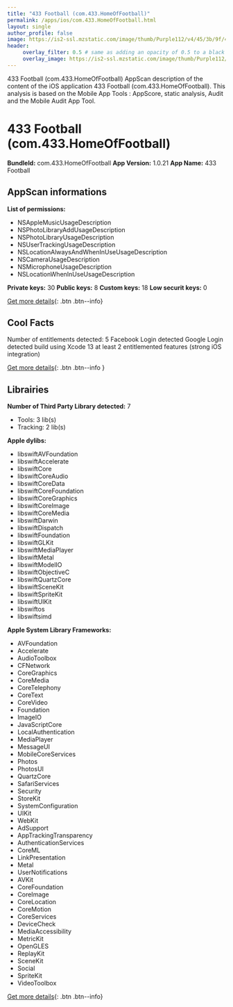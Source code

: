 ```yaml
---
title: "433 Football (com.433.HomeOfFootball)"
permalink: /apps/ios/com.433.HomeOfFootball.html
layout: single
author_profile: false
image: https://is2-ssl.mzstatic.com/image/thumb/Purple112/v4/45/3b/9f/453b9faa-cb8a-7b80-5e77-b0c1651c9c5c/AppIcon-1x_U007emarketing-0-10-0-85-220.png/512x512bb.jpg
header: 
     overlay_filter: 0.5 # same as adding an opacity of 0.5 to a black background
     overlay_image: https://is2-ssl.mzstatic.com/image/thumb/Purple112/v4/45/3b/9f/453b9faa-cb8a-7b80-5e77-b0c1651c9c5c/AppIcon-1x_U007emarketing-0-10-0-85-220.png/512x512bb.jpg
---
```

433 Football (com.433.HomeOfFootball) AppScan description of the content of the iOS application 433 Football (com.433.HomeOfFootball). This analysis is based on the Mobile App Tools : AppScore, static analysis, Audit and the Mobile Audit App Tool.

# 433 Football (com.433.HomeOfFootball)

**BundleId:** com.433.HomeOfFootball
**App Version:** 1.0.21
**App Name:** 433 Football


## AppScan informations 

**List of permissions:** 
- NSAppleMusicUsageDescription
- NSPhotoLibraryAddUsageDescription
- NSPhotoLibraryUsageDescription
- NSUserTrackingUsageDescription
- NSLocationAlwaysAndWhenInUseUsageDescription
- NSCameraUsageDescription
- NSMicrophoneUsageDescription
- NSLocationWhenInUseUsageDescription
  
  
**Private keys:** 30
**Public keys:** 8
**Custom keys:** 18
**Low securit keys:** 0
  
[Get more details](/pricing.html){: .btn .btn--info}

## Cool Facts

Number of entitlements detected: 5
Facebook Login detected
Google Login detected
build using Xcode 13
at least 2 entitlemented features (strong iOS integration)
  
[Get more details](/pricing.html){: .btn .btn--info }

## Librairies 
**Number of Third Party Library detected:** 7
- Tools: 3 lib(s)
- Tracking: 2 lib(s)


**Apple dylibs:**
- libswiftAVFoundation
- libswiftAccelerate
- libswiftCore
- libswiftCoreAudio
- libswiftCoreData
- libswiftCoreFoundation
- libswiftCoreGraphics
- libswiftCoreImage
- libswiftCoreMedia
- libswiftDarwin
- libswiftDispatch
- libswiftFoundation
- libswiftGLKit
- libswiftMediaPlayer
- libswiftMetal
- libswiftModelIO
- libswiftObjectiveC
- libswiftQuartzCore
- libswiftSceneKit
- libswiftSpriteKit
- libswiftUIKit
- libswiftos
- libswiftsimd


**Apple System Library Frameworks:**
- AVFoundation
- Accelerate
- AudioToolbox
- CFNetwork
- CoreGraphics
- CoreMedia
- CoreTelephony
- CoreText
- CoreVideo
- Foundation
- ImageIO
- JavaScriptCore
- LocalAuthentication
- MediaPlayer
- MessageUI
- MobileCoreServices
- Photos
- PhotosUI
- QuartzCore
- SafariServices
- Security
- StoreKit
- SystemConfiguration
- UIKit
- WebKit
- AdSupport
- AppTrackingTransparency
- AuthenticationServices
- CoreML
- LinkPresentation
- Metal
- UserNotifications
- AVKit
- CoreFoundation
- CoreImage
- CoreLocation
- CoreMotion
- CoreServices
- DeviceCheck
- MediaAccessibility
- MetricKit
- OpenGLES
- ReplayKit
- SceneKit
- Social
- SpriteKit
- VideoToolbox


  
[Get more details](/pricing.html){: .btn .btn--info}

